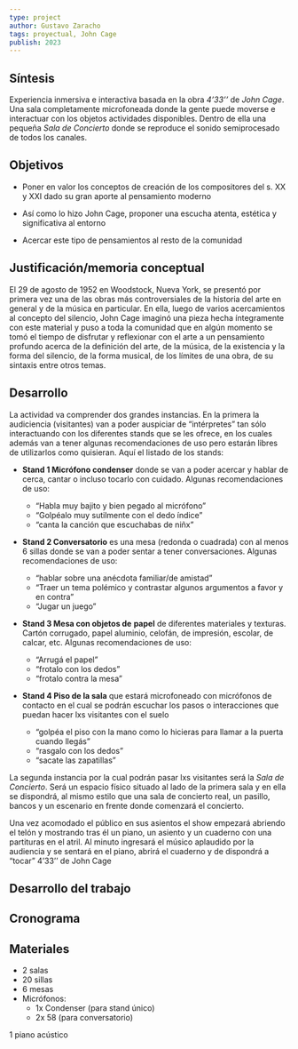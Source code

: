 ```yaml
---
type: project
author: Gustavo Zaracho
tags: proyectual, John Cage 
publish: 2023
---
```

## Síntesis

Experiencia inmersiva e interactiva basada en la obra _4’33’’_ de _John Cage_. Una sala completamente microfoneada donde la gente puede moverse e interactuar con los objetos actividades disponibles. Dentro de ella una pequeña _Sala de Concierto_ donde se reproduce el sonido semiprocesado de todos los canales.

## Objetivos

- Poner en valor los conceptos de creación de los compositores del s. XX y XXI dado su gran aporte al pensamiento moderno

- Así como lo hizo John Cage, proponer una escucha atenta, estética y significativa al entorno

- Acercar este tipo de pensamientos al resto de la comunidad

## Justificación/memoria conceptual

El 29 de agosto de 1952 en Woodstock, Nueva York, se presentó por primera vez una de las obras más controversiales de la historia del arte en general y de la música en particular. En ella, luego de varios acercamientos al concepto del silencio, John Cage imaginó una pieza hecha íntegramente con este material y puso a toda la comunidad que en algún momento se tomó el tiempo de disfrutar y reflexionar con el arte a un pensamiento profundo acerca de la definición del arte, de la música, de la existencia y la forma del silencio, de la forma musical, de los límites de una obra, de su sintaxis entre otros temas.

## Desarrollo

La actividad va comprender dos grandes instancias. En la primera la audiciencia (visitantes) van a poder auspiciar de “intérpretes” tan sólo interactuando con los diferentes stands que se les ofrece, en los cuales además van a tener algunas recomendaciones de uso pero estarán libres de utilizarlos como quisieran. Aquí el listado de los stands:

- **Stand 1 Micrófono condenser** donde se van a poder acercar y hablar de cerca, cantar o incluso tocarlo con cuidado. Algunas recomendaciones de uso:
	- “Habla muy bajito y bien pegado al micrófono”
	- “Golpéalo muy sutilmente con el dedo índice”
	- “canta la canción que escuchabas de niñx”

- **Stand 2 Conversatorio** es una mesa (redonda o cuadrada) con al menos 6 sillas donde se van a poder sentar a tener conversaciones. Algunas recomendaciones de uso:
	- “hablar sobre una anécdota familiar/de amistad”
	- “Traer un tema polémico y contrastar algunos argumentos a favor y en contra”
	- “Jugar un juego”

- **Stand 3 Mesa con objetos de** **papel** de diferentes materiales y texturas. Cartón corrugado, papel aluminio, celofán, de impresión, escolar, de calcar, etc. Algunas recomendaciones de uso:
	- “Arrugá el papel”
	- “frotalo con los dedos”
	- “frotalo contra la mesa”

- **Stand 4 Piso de la sala** que estará microfoneado con micrófonos de contacto en el cual se podrán escuchar los pasos o interacciones que puedan hacer lxs visitantes con el suelo
	- “golpéa el piso con la mano como lo hicieras para llamar a la puerta cuando llegás”
	- “rasgalo con los dedos”
	- “sacate las zapatillas”

La segunda instancia por la cual podrán pasar lxs visitantes será la _Sala de Concierto_. Será un espacio físico situado al lado de la primera sala y en ella se dispondrá, al mismo estilo que una sala de concierto real, un pasillo, bancos y un escenario en frente donde comenzará el concierto.

Una vez acomodado el público en sus asientos el show empezará abriendo el telón y mostrando tras él un piano, un asiento y un cuaderno con una partituras en el atril. Al minuto ingresará el músico aplaudido por la audiencia y se sentará en el piano, abrirá el cuaderno y de dispondrá a “tocar” 4’33’’ de John Cage

## Desarrollo del trabajo

## Cronograma

## Materiales

- 2 salas
- 20 sillas
- 6 mesas
- Micrófonos:
	- 1x Condenser (para stand único)
	- 2x 58 (para conversatorio)

1 piano acústico